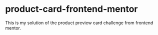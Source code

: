 # product-card-frontend-mentor
This is my solution of the product preview card challenge from frontend mentor.
